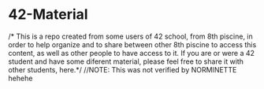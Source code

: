 # 42-Material
/* This is a repo created from some users of 42 school, from 8th piscine,
in order to help organize and to share between other 8th piscine to access
this content, as well as other people to have access to it.
If you are or were a 42 student and have some diferent material, please feel
free to share it with other students, here.*/
//NOTE: This was not verified by NORMINETTE hehehe
